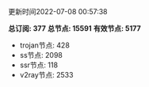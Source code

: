 更新时间2022-07-08 00:57:38

**总订阅: 377**
**总节点: 15591**
**有效节点: 5177**
- trojan节点: 428
- ss节点: 2098
- ssr节点: 118
- v2ray节点: 2533
